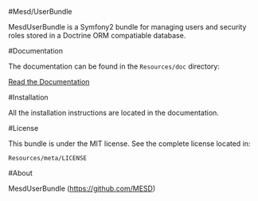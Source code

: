 #Mesd/UserBundle

MesdUserBundle is a Symfony2 bundle for managing users and security roles stored in
a Doctrine ORM compatiable database.


#Documentation

The documentation can be found in the `Resources/doc` directory:

[Read the Documentation](https://github.com/MESD/UserBundle/blob/master/Resources/doc/index.md)


#Installation

All the installation instructions are located in the documentation.


#License

This bundle is under the MIT license. See the complete license located in:

    Resources/meta/LICENSE


#About

MesdUserBundle (https://github.com/MESD)


